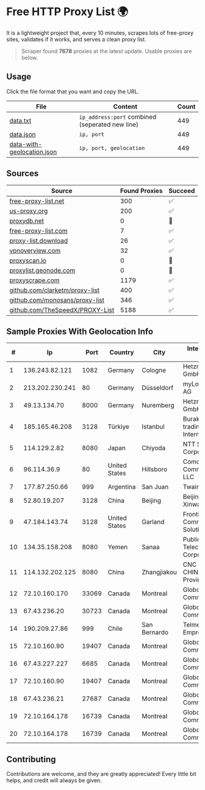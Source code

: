 
# Free HTTP Proxy List 🌍

It is a lightweight project that, every 10 minutes, scrapes lots of free-proxy sites, validates if it works, and serves a clean proxy list.


> Scraper found **7678** proxies at the latest update. Usable proxies are below.

## Usage

Click the file format that you want and copy the URL.


|File|Content|Count|
|----|-------|-----|
|[data.txt](https://raw.githubusercontent.com/themiralay/Proxy-List-World/master/data.txt)|`ip_address:port` combined (seperated new line)|449|
|[data.json](https://raw.githubusercontent.com/themiralay/Proxy-List-World/master/data.json)|`ip, port`|449|
|[data-with-geolocation.json](https://raw.githubusercontent.com/themiralay/Proxy-List-World/master/data-with-geolocation.json)|`ip, port, geolocation`|449|

## Sources

|Source|Found Proxies|Succeed|
|------|-------------|-------|
|[free-proxy-list.net](https://free-proxy-list.net)|300|✅|
|[us-proxy.org](https://www.us-proxy.org)|200|✅|
|[proxydb.net](http://proxydb.net)|0|🚫|
|[free-proxy-list.com](https://free-proxy-list.com/?page=&port=&type%5B%5D=http&type%5B%5D=https&up_time=0&search=Search)|7|✅|
|[proxy-list.download](https://www.proxy-list.download/HTTP)|26|✅|
|[vpnoverview.com](https://vpnoverview.com/privacy/anonymous-browsing/free-proxy-servers)|32|✅|
|[proxyscan.io](https://www.proxyscan.io)|0|🚫|
|[proxylist.geonode.com](https://proxylist.geonode.com/api/proxy-list?limit=300&page=1&sort_by=lastChecked&sort_type=desc&protocols=http,https)|0|🚫|
|[proxyscrape.com](https://api.proxyscrape.com/v2/?request=displayproxies&protocol=http&timeout=10000&country=all&ssl=all&anonymity=all)|1179|✅|
|[github.com/clarketm/proxy-list](https://raw.githubusercontent.com/clarketm/proxy-list/master/proxy-list-raw.txt)|400|✅|
|[github.com/monosans/proxy-list](https://raw.githubusercontent.com/monosans/proxy-list/main/proxies/http.txt)|346|✅|
|[github.com/TheSpeedX/PROXY-List](https://raw.githubusercontent.com/TheSpeedX/PROXY-List/master/http.txt)|5188|✅|


## Sample Proxies With Geolocation Info

|#|Ip|Port|Country|City|Internet Service Provider|
|-|--|----|-------|----|-------------------------|
|1|136.243.82.121|1082|Germany|Cologne|Hetzner Online GmbH|
|2|213.202.230.241|80|Germany|Düsseldorf|myLoc managed IT AG|
|3|49.13.134.70|8000|Germany|Nuremberg|Hetzner Online GmbH|
|4|185.165.46.208|3128|Türkiye|Istanbul|Burak Buylu trading as BurtiNET Internet Hizmetleri|
|5|114.129.2.82|8080|Japan|Chiyoda|NTT SmartConnect Corporation|
|6|96.114.36.9|80|United States|Hillsboro|Comcast Cable Communications, LLC|
|7|177.87.250.66|999|Argentina|San Juan|Twainsat SRL|
|8|52.80.19.207|3128|China|Beijing|Beijing Guanghuan Xinwang Digital|
|9|47.184.143.74|3128|United States|Garland|Frontier Communications Solutions|
|10|134.35.158.208|8080|Yemen|Sanaa|Public Telecommunication Corporation|
|11|114.132.202.125|8080|China|Zhangjiakou|CNC Group CHINA169 Hebei Province network|
|12|72.10.160.170|33069|Canada|Montreal|GloboTech Communications|
|13|67.43.236.20|30723|Canada|Montreal|GloboTech Communications|
|14|190.209.27.86|999|Chile|San Bernardo|Telmex Servicios Empresariales S.A.|
|15|72.10.160.90|19407|Canada|Montreal|GloboTech Communications|
|16|67.43.227.227|6685|Canada|Montreal|GloboTech Communications|
|17|72.10.160.90|19407|Canada|Montreal|GloboTech Communications|
|18|67.43.236.21|27687|Canada|Montreal|GloboTech Communications|
|19|72.10.164.178|16739|Canada|Montreal|GloboTech Communications|
|20|72.10.164.178|16739|Canada|Montreal|GloboTech Communications|



## Contributing

Contributions are welcome, and they are greatly appreciated! Every
little bit helps, and credit will always be given.

